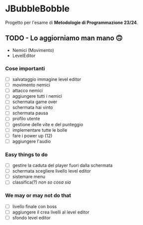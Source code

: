 
# JBubbleBobble

Progetto per l'esame di **Metodologie di Programmazione 23/24**.

## TODO - Lo aggiorniamo man mano 🙃

- Nemici (Movimento)
- LevelEditor

### Cose importanti
- [ ] salvataggio immagine level editor
- [ ] movimento nemici
- [ ] attacco nemici
- [ ] aggiungere tutti i nemici
- [ ] schermata game over
- [ ] schermata hai vinto
- [ ] schermata pausa
- [ ] profilo utente
- [ ] gestione delle vite e del punteggio
- [ ] implementare tutte le bolle
- [ ] fare i power up (12)
- [ ] aggiungere l'audio

### Easy things to do
- [ ] gestire la caduta del player fuori dalla schermata
- [ ] schermata scegliere livello level editor
- [ ] sistemare menu
- [ ] classifica(?) *non so cosa sia*

### We may or may not do that
- [ ] livello finale con boss
- [ ] aggiungere il crea livelli al level editor
- [ ] sfondo level editor 